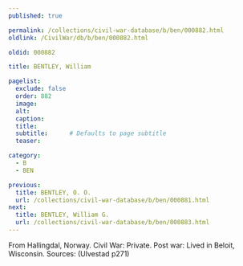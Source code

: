 ```yaml
---
published: true

permalink: /collections/civil-war-database/b/ben/000882.html
oldlink: /CivilWar/db/b/ben/000882.html

oldid: 000882

title: BENTLEY, William

pagelist:
  exclude: false
  order: 882
  image: 
  alt:
  caption:
  title:
  subtitle:      # Defaults to page subtitle
  teaser:

category: 
  - B 
  - BEN

previous:
  title: BENTLEY, O. O.
  url: /collections/civil-war-database/b/ben/000881.html  
next:
  title: BENTLEY, William G.
  url: /collections/civil-war-database/b/ben/000883.html   
---
```

From Hallingdal, Norway. Civil War: Private. Post war: Lived in Beloit, Wisconsin. Sources: (Ulvestad p271)